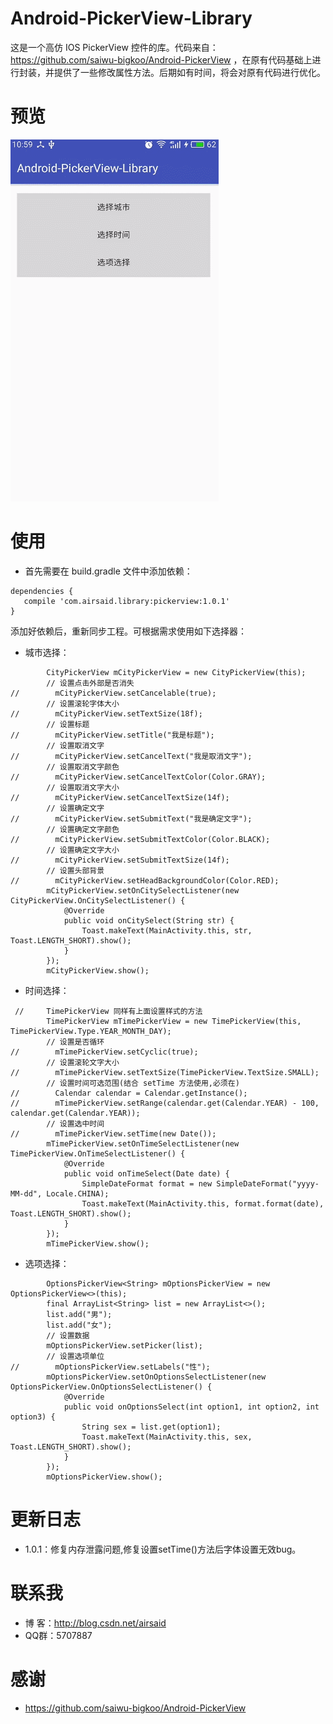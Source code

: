 # Android-PickerView-Library
这是一个高仿 IOS PickerView 控件的库。代码来自：https://github.com/saiwu-bigkoo/Android-PickerView
，在原有代码基础上进行封装，并提供了一些修改属性方法。后期如有时间，将会对原有代码进行优化。

# 预览
![](https://github.com/Airsaid/Android-PickerView-Library/blob/master/gif/pickerview.gif)

# 使用
* 首先需要在 build.gradle 文件中添加依赖：
```
dependencies {
   compile 'com.airsaid.library:pickerview:1.0.1'
}
```

添加好依赖后，重新同步工程。可根据需求使用如下选择器：

* 城市选择：
```
        CityPickerView mCityPickerView = new CityPickerView(this);
        // 设置点击外部是否消失
//        mCityPickerView.setCancelable(true);
        // 设置滚轮字体大小
//        mCityPickerView.setTextSize(18f);
        // 设置标题
//        mCityPickerView.setTitle("我是标题");
        // 设置取消文字
//        mCityPickerView.setCancelText("我是取消文字");
        // 设置取消文字颜色
//        mCityPickerView.setCancelTextColor(Color.GRAY);
        // 设置取消文字大小
//        mCityPickerView.setCancelTextSize(14f);
        // 设置确定文字
//        mCityPickerView.setSubmitText("我是确定文字");
        // 设置确定文字颜色
//        mCityPickerView.setSubmitTextColor(Color.BLACK);
        // 设置确定文字大小
//        mCityPickerView.setSubmitTextSize(14f);
        // 设置头部背景
//        mCityPickerView.setHeadBackgroundColor(Color.RED);
        mCityPickerView.setOnCitySelectListener(new CityPickerView.OnCitySelectListener() {
            @Override
            public void onCitySelect(String str) {
                Toast.makeText(MainActivity.this, str, Toast.LENGTH_SHORT).show();
            }
        });
        mCityPickerView.show();
```
* 时间选择：
```
 //     TimePickerView 同样有上面设置样式的方法
        TimePickerView mTimePickerView = new TimePickerView(this, TimePickerView.Type.YEAR_MONTH_DAY);
        // 设置是否循环
//        mTimePickerView.setCyclic(true);
        // 设置滚轮文字大小
//        mTimePickerView.setTextSize(TimePickerView.TextSize.SMALL);
        // 设置时间可选范围(结合 setTime 方法使用,必须在)
//        Calendar calendar = Calendar.getInstance();
//        mTimePickerView.setRange(calendar.get(Calendar.YEAR) - 100, calendar.get(Calendar.YEAR));
        // 设置选中时间
//        mTimePickerView.setTime(new Date());
        mTimePickerView.setOnTimeSelectListener(new TimePickerView.OnTimeSelectListener() {
            @Override
            public void onTimeSelect(Date date) {
                SimpleDateFormat format = new SimpleDateFormat("yyyy-MM-dd", Locale.CHINA);
                Toast.makeText(MainActivity.this, format.format(date), Toast.LENGTH_SHORT).show();
            }
        });
        mTimePickerView.show();
```
* 选项选择：
```
        OptionsPickerView<String> mOptionsPickerView = new OptionsPickerView<>(this);
        final ArrayList<String> list = new ArrayList<>();
        list.add("男");
        list.add("女");
        // 设置数据
        mOptionsPickerView.setPicker(list);
        // 设置选项单位
//        mOptionsPickerView.setLabels("性");
        mOptionsPickerView.setOnOptionsSelectListener(new OptionsPickerView.OnOptionsSelectListener() {
            @Override
            public void onOptionsSelect(int option1, int option2, int option3) {
                String sex = list.get(option1);
                Toast.makeText(MainActivity.this, sex, Toast.LENGTH_SHORT).show();
            }
        });
        mOptionsPickerView.show();
```
# 更新日志
* 1.0.1：修复内存泄露问题,修复设置setTime()方法后字体设置无效bug。
# 联系我
* 博 客：http://blog.csdn.net/airsaid
* QQ群：5707887


# 感谢
* https://github.com/saiwu-bigkoo/Android-PickerView
